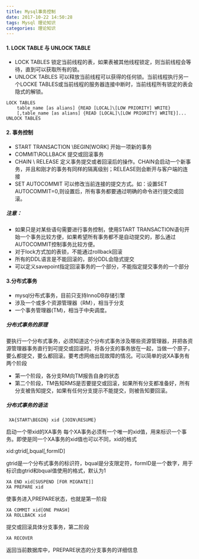 ```yaml
---
title: Mysql事务控制
date: 2017-10-22 14:50:28
tags: Mysql 理论知识
categories: 理论知识
---
```

#### 1. LOCK TABLE 与 UNLOCK TABLE
- LOCK TABLES 锁定当前线程的表，如果表被其他线程锁定，则当前线程会等待，直到可以获取所有的锁。
- UNLOCK TABLES 可以释放当前线程可以获得的任何锁。当前线程执行另一个LOCKE TABLES或当前线程的服务器连接中断时，当前线程所有锁定的表会隐式的解锁。    

```
LOCK TABLES
    table_name [as alians] {READ [LOCAL]\[LOW PRIORITY] WRITE}
    [,table_name [as alians] {READ [LOCAL]\[LOW PRIORITY] WRITE}]...
UNLOCK TABLES
```
#### 2. 事务控制
- START TRANSACTION \BEGIN[WORK] 开始一项新的事务
- COMMIT\ROLLBACK 提交或回滚事务
- CHAIN \ RELEASE 定义事务提交或者回滚后的操作。CHAIN会启动一个新事务，并且和刚才的事务有同样的隔离级别；RELEASE则会断开与客户端的连接
- SET AUTOCOMMIT 可以修改当前连接的提交方式。如：设置SET AUTOCOMMIT=0,则设置后，所有事务都要通过明确的命令进行提交或回滚。
##### 注意：
- 如果只是对某些语句需要进行事务控制，使用START TRANSACTION语句开始一个事务比较方便，如果希望所有事务都不是自动提交的，那么通过AUTOCOMMIT控制事务比较方便。
- 对于lock方式加的表锁，不能通过rollback回滚
- 所有的DDL语言是不能回滚的，部分DDL会隐式提交
- 可以定义savepoint指定回滚事务的一个部分，不能指定提交事务的一个部分

#### 3.分布式事务
- mysql分布式事务，目前只支持InnoDB存储引擎
- 涉及一个或多个资源管理器（RM），相当于分支
- 一个事务管理器(TM)，相当于中央调度。
##### 分布式事务的原理
要执行一个分布式事务，必须知道这个分布式事务涉及哪些资源管理器，并把各资源管理器事务直行到可提交或回滚时。将各分支的事务放在一起，当做一个原子，要么都提交，要么都回滚。要考虑网络出现故障的情况。可以简单的说XA事务有两个阶段
- 第一个阶段，各分支RM向TM报告自身的状态
- 第二个阶段，TM告知RMS是否要提交或回滚，如果所有分支都准备好，所有分支被告知提交，如果有任何分支提示不能提交，则被告知要回滚。
##### 分布式事务的语法

```
 XA{START\BEGIN} xid {JOIN\RESUME}
```
启动一个带xid的XA事务 每个XA事务必须有一个唯一的xid值，用来标识一个事务。即使是同一个XA事务的xid值也可以不同，xid的格式


xid:gtrid[,bqual[,formID]

gtrid是一个分布式事务的标识符，bqual是分支限定符，formID是一个数字，用于标识由gtrid和bqual值使用的格式，默认为1

```
XA END xid[SUSPEND [FOR MIGRATE]]
XA PREPARE xid
```
使事务进入PREPARE状态，也就是第一阶段


```
XA COMMIT xid[ONE PHASH]
XA ROLLBACK xid
```
提交或回滚具体分支事务，第二阶段

```
XA RECOVER
```
返回当前数据库中，PREPARE状态的分支事务的详细信息



